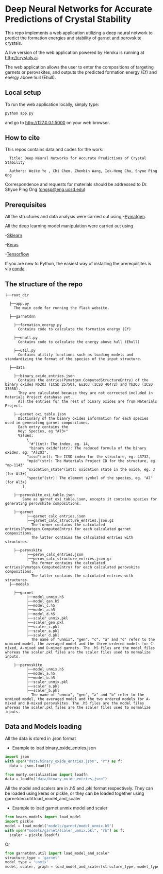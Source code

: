 # Deep Neural Networks for Accurate Predictions of Crystal Stability

This repo implements a web application utilizing a deep neural network to
predict the formation energies and stability of garnet and perovskite crystals.

A live version of the web application powered by Heroku is running at
http://crystals.ai.

The web application allows the user to enter the compositions of targeting garnets or perovskites, and outputs the predicted formation energy (Ef) and energy above hull (Ehull).

## Local setup

To run the web application locally, simply type:

```bash
python app.py
```

and go to http://127.0.0.1:5000 on your web browser.

## How to cite
This repos contains data and codes for the work:

      Title: Deep Neural Networks for Accurate Predictions of Crystal Stability

      Authors: Weike Ye , Chi Chen, Zhenbin Wang, Iek-Heng Chu, Shyue Ping Ong

Correspondence and requests for materials should be addressed to Dr. Shyue Ping Ong (ongsp@eng.ucsd.edu)

##  Prerequisites
All the structures and data analysis were carried out using
  -[Pymatgen](http://pymatgen.org).

All the deep learning model manipulation were carried out using

  -[Sklearn](http://scikit-learn.org/stable/)

  -[Keras](http://keras.io)

  -[Tensorflow](http://www.tensorflow.org/ )

If you are new to Python, the easiest way of installing the prerequisites is via [conda](https://conda.io/docs/index.html)

## The structure of the repo
```
├──root_dir

  ├──app.py
    The main code for running the flask website.

  ├──garnetdnn

    ├──formation_energy.py
      Contains code to calculate the formation energy (Ef)

    ├──ehull.py
      Contains code to calculate the energy above hull (Ehull)

    ├──util.py
      Contains utility functions such as loading models and standardizing the format of the species of the input structure.

  ├──data

    ├──binary_oxide_entries.json
      Contains the entries(Pymatgen.ComputedStructureEntry) of the binary oxides Nb2O3 (ICSD 25750), Eu2O3 (ICSD 40472) and Yb2O3 (ICSD 33658).
      They are calculated because they are not corrected included in Materials Project database yet.
      All the entries for the rest of binary oxides are from Materials Project.

    ├──garnet_oxi_table.json
      Dictionary of the bianry oxides information for each species used in generating garnet compositions.
      Each entry contains the
      Key: Species, eg "Al3+"
      Values:
          {
           "#"(int): The index, eg. 14,
           "binary oxide"(str): The reduced formula of the binary oxides, eg. "Al2O3",
          "icsd"(int): The ICSD index for the structure, eg. 43732,
          "mpid"(str): The Materials Project ID for the structure, eg.  "mp-1143"
          "oxidation_state"(int): oxidation state in the oxide, eg. 3 (for Al3+)
          "specie"(str): The element symbol of the species, eg. "Al" (for Al3+)
        }

    ├──perovskite_oxi_table.json
        Same as garnet_oxi_table.json, excepts it contains species for generating perovskite compositions.

    ├──garnet
          ├──garnet_calc_entries.json
          ├──garnet_calc_structure_entries.json.gz
            The former contains the calculated entries(Pymatgen.ComputedEntry) for each calculated garnet compositions.
            The latter contains the calculated entries with structures.

    ├──perovskite
          ├──perov_calc_entries.json
          ├──perov_calc_structure_entries.json.gz
            The former contains the calculated entries(Pymatgen.ComputedEntry) for each calculated perovskite compositions.
            The latter contains the calculated entries with structures.
  ├──models

    ├──garnet
          ├──model_unmix.h5
          ├──model_gen.h5
          ├──model_c.h5
          ├──model_a.h5
          ├──model_d.h5
          ├──scaler_unmix.pkl
          ├──scaler_gen.pkl
          ├──scaler_c.pkl
          ├──scaler_a.pkl
          ├──scaler_d.pkl
            The name of "unmix", "gen", "c", "a" and "d" refer to the unmixed model, the averaged model and the three ordered models for C-mixed, A-mixed and D-mixed garnets. The .h5 files are the model files whereas the scaler.pkl files are the scaler files used to normalize inputs.

    ├──perovskite
          ├──model_unmix.h5
          ├──model_a.h5
          ├──model_b.h5
          ├──scaler_unmix.pkl
          ├──scaler_a.pkl
          ├──scaler_b.pkl
            The name of "unmix", "gen", "a" and "b" refer to the unmixed model, the averaged model and the two ordered models for A-mixed and B-mixed perovskites. The .h5 files are the model files whereas the scaler.pkl files are the scaler files used to normalize inputs.

```  

## Data and Models loading

All the data is stored in .json format

- Example to load binary_oxide_entries.json

```python
import json
with open("data/binary_oxide_entries.json", "r") as f:
  data = json.load(f)
```
```python
from monty.serialization import loadfn
data = loadfn("data/binary_oxide_entries.json")
```

All the model and scalers are in .h5 and .pkl format respectively.
They can be loaded using keras or pickle, or they can be loaded together using garnetdnn.util.load_model_and_scaler

- Example to load garnet unmix model and scaler

```python
from kears.models import load_model
import pickle
model = load_model("models/garnet/model_unmix.h5")
with open("models/garnet/scaler_unmix.pkl", "rb") as f:
  scaler = pickle.load(f)
```

Or

```python
from garnetdnn.util import load_model_and_scaler
structure_type = 'garnet'
model_type = 'unmix'
model, scaler, graph = load_model_and_scaler(structure_type, model_type)
```
